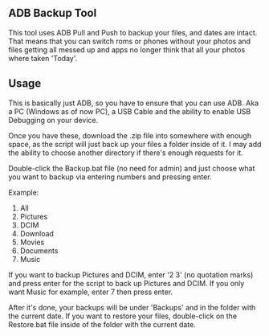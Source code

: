 ## ADB Backup Tool
This tool uses ADB Pull and Push to backup your files, and dates are intact. That means that you can switch roms or phones without your photos and files getting all messed up and apps no longer think that all your photos where taken 'Today'.
## Usage
This is basically just ADB, so you have to ensure that you can use ADB. Aka a PC (Windows as of now PC), a USB Cable and the ability to enable USB Debugging on your device.

Once you have these, download the .zip file into somewhere with enough space, as the script will just back up your files a folder inside of it. I may add the ability to choose another directory if there's enough requests for it.

Double-click the Backup.bat file (no need for admin) and just choose what you want to backup via entering numbers and pressing enter. 

Example:
 1. All
 2. Pictures
 3. DCIM
 4. Download
 5. Movies
 6. Documents
 7. Music

If you want to backup Pictures and  DCIM, enter '2 3' (no quotation marks) and press enter for the script to back up Pictures and DCIM. If you only want Music for example, enter 7 then press enter.

After it's done, your backups will be under 'Backups' and in the folder with the current date. If you want to restore your files, double-click on the Restore.bat file inside of the folder with the current date.
